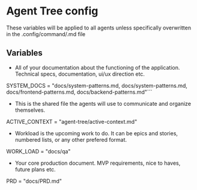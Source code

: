 # Agent Tree config

These variables will be applied to all agents unless specifically overwritten in the .config/command/<agent-name>.md file

## Variables

* All of your documentation about the functioning of the application. Technical specs, documentation, ui/ux direction etc.

SYSTEM_DOCS = "docs/system-patterns.md, docs/system-patterns.md, docs/frontend-patterns.md, docs/backend-patterns.md"```

* This is the shared file the agents will use to communicate and organize themselves.

ACTIVE_CONTEXT = "agent-tree/active-context.md"

* Workload is the upcoming work to do. It can be epics and stories, numbered lists, or any other prefered format.

WORK_LOAD = "docs/qa"

* Your core production document. MVP requirements, nice to haves, future plans etc.

PRD = "docs/PRD.md"

